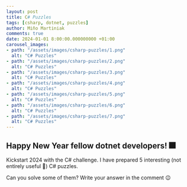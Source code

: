 ```yaml
---
layout: post
title: C# Puzzles
tags: [csharp, dotnet, puzzles]
author: Miňo Martiniak
comments: true
date: 2024-01-01 8:00:00.000000000 +01:00
carousel_images:
- path: "/assets/images/csharp-puzzles/1.png"
  alt: "C# Puzzles"
- path: "/assets/images/csharp-puzzles/2.png"
  alt: "C# Puzzles"
- path: "/assets/images/csharp-puzzles/3.png"
  alt: "C# Puzzles"
- path: "/assets/images/csharp-puzzles/4.png"
  alt: "C# Puzzles"
- path: "/assets/images/csharp-puzzles/5.png"
  alt: "C# Puzzles"
- path: "/assets/images/csharp-puzzles/6.png"
  alt: "C# Puzzles"
- path: "/assets/images/csharp-puzzles/7.png"
  alt: "C# Puzzles"  
---
```


## Happy New Year fellow dotnet developers! 🎆

Kickstart 2024 with the C# challenge. 
I have prepared 5 interesting (not entirely useful 🙂) C# puzzles.

Can you solve some of them? Write your answer in the comment 😉